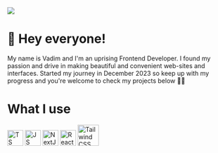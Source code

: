 <div>
  <img src="https://www.codewars.com/users/vadimkim0203/badges/large">
</div>


<h1>👋 Hey everyone!</h1>
<p>My name is Vadim and I'm an uprising Frontend Developer. I found my passion and drive in making beautiful and convenient web-sites and interfaces. Started my journey in December 2023 so keep up with my progress and you're welcome to check my projects below 🙇🏻</p>



<h1>What I use</h1>
<div>
  <img src="https://abrudz.github.io/logos/TypeScript.svg" alt="TS icon" width="36px" height="36px"/>
  <img src="https://abrudz.github.io/logos/JS.svg" alt="JS icon" width="36px" height="36px">
  <img src="https://raw.githubusercontent.com/prplx/svg-logos/master/svg/NextJS.svg" alt="NextJS icon" width="36px" height="36px">
  <img src="https://raw.githubusercontent.com/prplx/svg-logos/master/svg/React.svg" alt="React icon" width="36px" height="36px">
  <img src="https://raw.githubusercontent.com/prplx/svg-logos/master/svg/TailwindCSS.svg" alt="Tailwind CSS icon" width="48px" height="48px">
  
</div>
<!---
vadimkim0203/vadimkim0203 is a ✨ special ✨ repository because its `README.md` (this file) appears on your GitHub profile.
You can click the Preview link to take a look at your changes.
--->
